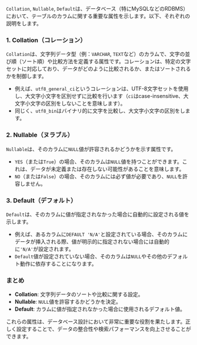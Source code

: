 `Collation`, `Nullable`, `Default`は、データベース（特にMySQLなどのRDBMS）において、テーブルのカラムに関する重要な属性を示します。以下、それぞれの説明をします。

### 1. Collation（コレーション）
`Collation`は、文字列データ型（例：`VARCHAR`, `TEXT`など）のカラムで、文字の並び順（ソート順）や比較方法を定義する属性です。コレーションは、特定の文字セットに対応しており、データがどのように比較されるか、またはソートされるかを制御します。

- 例えば、`utf8_general_ci`というコレーションは、UTF-8文字セットを使用し、大文字小文字を区別せずに比較を行います（`ci`はcase-insensitive、大文字小文字の区別をしないことを意味します）。
- 同じく、`utf8_bin`はバイナリ的に文字を比較し、大文字小文字の区別をします。

### 2. Nullable（ヌラブル）
`Nullable`は、そのカラムに`NULL`値が許容されるかどうかを示す属性です。

- `YES`（または`True`）の場合、そのカラムは`NULL`値を持つことができます。これは、データが未定義または存在しない可能性があることを意味します。
- `NO`（または`False`）の場合、そのカラムには必ず値が必要であり、`NULL`を許容しません。

### 3. Default（デフォルト）
`Default`は、そのカラムに値が指定されなかった場合に自動的に設定される値を示します。

- 例えば、あるカラムに`DEFAULT 'N/A'`と設定されている場合、そのカラムにデータが挿入される際、値が明示的に指定されない場合には自動的に`'N/A'`が設定されます。
- `Default`値が設定されていない場合、そのカラムは`NULL`やその他のデフォルト動作に依存することになります。

### まとめ
- **Collation**: 文字列データのソートや比較に関する設定。
- **Nullable**: `NULL`値を許容するかどうかを決定。
- **Default**: カラムに値が指定されなかった場合に使用されるデフォルト値。

これらの属性は、データベース設計において非常に重要な役割を果たします。正しく設定することで、データの整合性や検索パフォーマンスを向上させることができます。